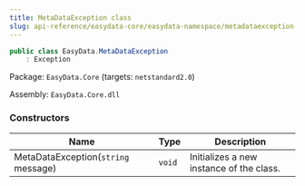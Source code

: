 ```yaml
---
title: MetaDataException class
slug: api-reference/easydata-core/easydata-namespace/metadataexception-class
---
```


```csharp
public class EasyData.MetaDataException
    : Exception

```
Package: `EasyData.Core` (targets: `netstandard2.0`)

Assembly: `EasyData.Core.dll`

### Constructors

| Name | Type | Description | 
| --- | --- | --- | 
| MetaDataException(`string` message) | `void` | Initializes a new instance of the <see cref="!:Error" /> class. |